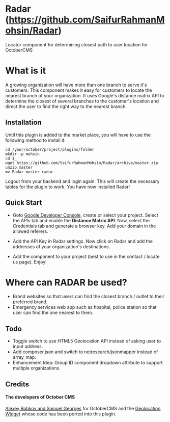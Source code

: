 # Radar (https://github.com/SaifurRahmanMohsin/Radar) #
Locator component for determining closest path to user location for OctoberCMS

# What is it #
A growing organization will have more than one branch to serve it's customers. This component makes it easy for customers to locate the nearest branch of your organization. It uses Google's distance matrix API to determine the closest of several branches to the customer's location and direct the user to find the right way to the nearest branch.

## Installation ##
Until this plugin is added to the market place, you will have to use the following method to install it:
```
cd /your/october/project/plugins/folder
mkdir -p mohsin
cd $_
wget https://github.com/SaifurRahmanMohsin/Radar/archive/master.zip
unzip master
mv Radar-master radar
```
Logout from your backend and login again. This will create the necessary tables for the plugin to work. You have now installed Radar!


## Quick Start ##
* Goto [Google Developer Console](http://console.developers.google.com/), create or select your project. Select the APIs tab and enable the **Distance Matrix API**. Now, select the Credentials tab and generate a browser key. Add your domain in the allowed referers.

* Add the API Key in Radar settings. Now click on Radar and add the addresses of your organization's destinations.

* Add the component to your project (best to use in the contact / locate us page). Enjoy!

# Where can RADAR be used? #
* Brand websites so that users can find the closest branch / outlet to their preferred brand.
* Emergency services web app such as hospital, police station so that user can find the one nearest to them.

## Todo ##
* Toggle switch to use HTML5 Geolocation API instead of asking user to input address.
* Add composer.json and switch to netresearch/jsonmapper instead of array_map.
* Enhancement Idea: Group ID component dropdown attribute to support multiple organizations.

## Credits ##

#### The developers of October CMS ####
[Alexey Bobkov and Samuel Georges](http://octobercms.com) for OctoberCMS and the [Geolocation Widget](https://github.com/responsiv/geolocation-plugin) whose code has been ported into this plugin.
